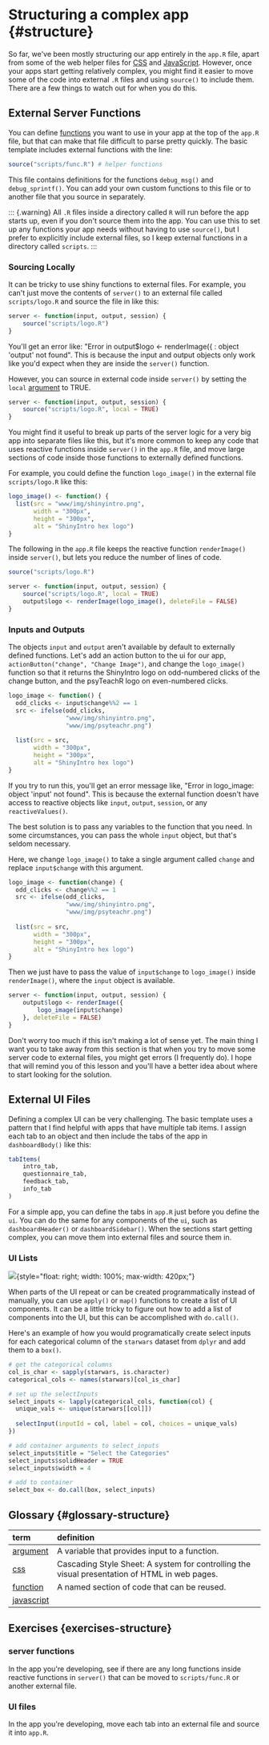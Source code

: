 # Structuring a complex app {#structure}

So far, we've been mostly structuring our app entirely in the `app.R` file, apart from some of the web helper files for <a class='glossary' target='_blank' title='Cascading Style Sheet: A system for controlling the visual presentation of HTML in web pages.' href='https://psyteachr.github.io/glossary/c#css'>CSS</a> and <a class='glossary' target='_blank' title='' href='https://psyteachr.github.io/glossary/j#javascript'>JavaScript</a>. However, once your apps start getting relatively complex, you might find it easier to move some of the code into external `.R` files and using `source()` to include them. There are a few things to watch out for when you do this.

## External Server Functions

You can define <a class='glossary' target='_blank' title='A named section of code that can be reused.' href='https://psyteachr.github.io/glossary/f#function'>functions</a> you want to use in your app at the top of the `app.R` file, but that can make that file difficult to parse pretty quickly. The basic template includes external functions with the line:


```r
source("scripts/func.R") # helper functions
```

This file contains definitions for the functions `debug_msg()` and `debug_sprintf()`. You can add your own custom functions to this file or to another file that you source in separately.

::: {.warning}
All `.R` files inside a directory called `R` will run before the app starts up, even if you don't source them into the app. You can use this to set up any functions your app needs without having to use `source()`, but I prefer to explicitly include external files, so I keep external functions in a directory called `scripts`.
:::

### Sourcing Locally

It can be tricky to use shiny functions to external files. For example, you can't just move the contents of `server()` to an external file called `scripts/logo.R` and source the file in like this:


```r
server <- function(input, output, session) {
    source("scripts/logo.R")
} 
```

You'll get an error like: "Error in output$logo <- renderImage({ : object 'output' not found". This is because the input and output objects only work like you'd expect when they are inside the `server()` function. 

However, you can source in external code inside `server()` by setting the `local` <a class='glossary' target='_blank' title='A variable that provides input to a function.' href='https://psyteachr.github.io/glossary/a#argument'>argument</a> to TRUE. 


```r
server <- function(input, output, session) {
    source("scripts/logo.R", local = TRUE)
} 
```

You might find it useful to break up parts of the server logic for a very big app into separate files like this, but it's more common to keep any code that uses reactive functions inside `server()` in the `app.R` file, and move large sections of code inside those functions to externally defined functions.

For example, you could define the function `logo_image()` in the external file `scripts/logo.R` like this:


```r
logo_image() <- function() {
  list(src = "www/img/shinyintro.png",
       width = "300px",
       height = "300px",
       alt = "ShinyIntro hex logo")
}
```


The following in the `app.R` file keeps the reactive function `renderImage()` inside `server()`, but lets you reduce the number of lines of code. 


```r
source("scripts/logo.R")

server <- function(input, output, session) {
    source("scripts/logo.R", local = TRUE)
    output$logo <- renderImage(logo_image(), deleteFile = FALSE)
} 
```

### Inputs and Outputs

The objects `input` and `output` aren't available by default to externally defined functions. Let's add an action button to the ui for our app, `actionButton("change", "Change Image")`, and change the `logo_image()` function so that it returns the ShinyIntro logo on odd-numbered clicks of the change button, and the psyTeachR logo on even-numbered clicks.


```r
logo_image <- function() {
  odd_clicks <- input$change%%2 == 1
  src <- ifelse(odd_clicks, 
                "www/img/shinyintro.png", 
                "www/img/psyteachr.png")
  
  list(src = src,
       width = "300px",
       height = "300px",
       alt = "ShinyIntro hex logo")
}
```

If you try to run this, you'll get an error message like, "Error in logo_image: object 'input' not found". This is because the external function doesn't have access to reactive objects like `input`, `output`, `session`, or any `reactiveValues()`.

The best solution is to pass any variables to the function that you need. In some circumstances, you can pass the whole `input` object, but that's seldom necessary.

Here, we change `logo_image()` to take a single argument called `change` and replace `input$change` with this argument.


```r
logo_image <- function(change) {
  odd_clicks <- change%%2 == 1
  src <- ifelse(odd_clicks, 
                "www/img/shinyintro.png", 
                "www/img/psyteachr.png")
  
  list(src = src,
       width = "300px",
       height = "300px",
       alt = "ShinyIntro hex logo")
}
```

Then we just have to pass the value of `input$change` to `logo_image()` inside `renderImage()`, where the `input` object is available.


```r
server <- function(input, output, session) {
    output$logo <- renderImage({
        logo_image(input$change)
    }, deleteFile = FALSE)
} 
```

Don't worry too much if this isn't making a lot of sense yet. The main thing I want you to take away from this section is that when you try to move some server code to external files, you might get errors (I frequently do). I hope that will remind you of this lesson and you'll have a better idea about where to start looking for the solution.

## External UI Files

Defining a complex UI can be very challenging. The basic template uses a pattern that I find helpful with apps that have multiple tab items. I assign each tab to an object and then include the tabs of the app in `dashboardBody()`  like this:


```r
tabItems(
    intro_tab,
    questionnaire_tab,
    feedback_tab,
    info_tab
)
```

For a simple app, you can define the tabs in `app.R` just before you define the `ui`. You can do the same for any components of the `ui`, such as `dashboardHeader()` or `dashboardSidebar()`. When the sections start getting complex, you can move them into external files and source them in.

### UI Lists

![](images/structure_ui.png){style="float: right; width: 100%; max-width: 420px;"}

When parts of the UI repeat or can be created programmatically instead of manually, you can use `apply()` or `map()` functions to create a list of UI components. It can be a little tricky to figure out how to add a list of components into the UI, but this can be accomplished with `do.call()`.

Here's an example of how you would programatically create select inputs for each categorical column of the  `starwars` dataset from `dplyr` and add them to a `box()`.


```r
# get the categorical columns
col_is_char <- sapply(starwars, is.character)
categorical_cols <- names(starwars)[col_is_char]

# set up the selectInputs
select_inputs <- lapply(categorical_cols, function(col) {
  unique_vals <- unique(starwars[[col]])
  
  selectInput(inputId = col, label = col, choices = unique_vals)
})

# add container arguments to select_inputs 
select_inputs$title = "Select the Categories"
select_inputs$solidHeader = TRUE
select_inputs$width = 4

# add to container
select_box <- do.call(box, select_inputs)
```


## Glossary {#glossary-structure}



|term                                                                                                        |definition                                                                                    |
|:-----------------------------------------------------------------------------------------------------------|:---------------------------------------------------------------------------------------------|
|<a class='glossary' target='_blank' href='https://psyteachr.github.io/glossary/a#argument'>argument</a>     |A variable that provides input to a function.                                                 |
|<a class='glossary' target='_blank' href='https://psyteachr.github.io/glossary/c#css'>css</a>               |Cascading Style Sheet: A system for controlling the visual presentation of HTML in web pages. |
|<a class='glossary' target='_blank' href='https://psyteachr.github.io/glossary/f#function'>function</a>     |A named section of code that can be reused.                                                   |
|<a class='glossary' target='_blank' href='https://psyteachr.github.io/glossary/j#javascript'>javascript</a> |                                                                                              |



## Exercises {exercises-structure}

### server functions

In the app you're developing, see if there are any long functions inside reactive functions in `server()` that can be moved to `scripts/func.R` or another external file.

### UI files

In the app you're developing, move each tab into an external file and source it into `app.R`.
